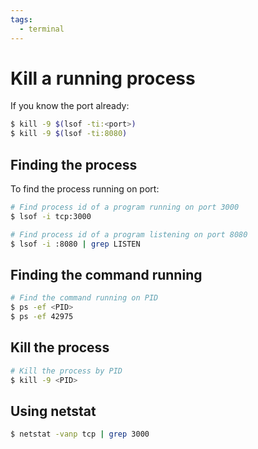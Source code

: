 ```yaml
---
tags:
  - terminal
---
```


# Kill a running process

If you know the port already:

```sh
$ kill -9 $(lsof -ti:<port>)
$ kill -9 $(lsof -ti:8080)
```

## Finding the process

To find the process running on port:

```sh
# Find process id of a program running on port 3000
$ lsof -i tcp:3000

# Find process id of a program listening on port 8080
$ lsof -i :8080 | grep LISTEN
```

## Finding the command running

```sh
# Find the command running on PID
$ ps -ef <PID>
$ ps -ef 42975
```

## Kill the process

```sh
# Kill the process by PID
$ kill -9 <PID>
```

## Using netstat

```sh
$ netstat -vanp tcp | grep 3000
```
